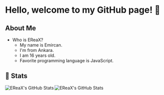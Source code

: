 # Hello, welcome to my GitHub page! 🏓

## About Me
* Who is EReaX?
  * My name is Emircan.
  * I'm from Ankara.
  * I am 16 years old.
  * Favorite programming language is JavaScript.

## 📌 Stats

<img align="left" alt="EReaX's GitHub Stats" src="https://github-readme-stats.vercel.app/api?username=ereaxe&show_icons=true&theme=radical&custom_title=My%20GitHub%20Stats&cache_seconds=18000" />

<img align="center" alt="EReaX's GitHub Stats" src="https://github-readme-stats.vercel.app/api/top-langs/?username=ereaxe&langs_count=8" />
